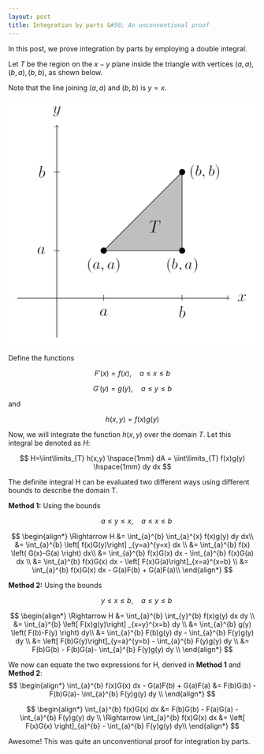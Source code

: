 ```yaml
---
layout: post
title: Integration by parts &#58; An unconventional proof
---
```


In this post, we prove integration by parts by employing a double integral.

Let  $T$  be the region on the  $x-y$  plane inside the triangle with vertices $(a,a), (b,a), (b,b)$,  as shown below. 

Note that the line joining $(a,a)$ and $(b,b)$ is $y=x$.

<p align="center">
  <img src="https://github.com/aphelly/aphelly.github.io/blob/master/images/intparts.PNG?raw=true" />
</p>

Define the functions

$$
F'(x) = f(x), \quad a \leq x \leq b
$$

$$
G'(y) = g(y), \quad a \leq y \leq b
$$

and

$$
h(x,y)=f(x)g(y)
$$

Now, we will integrate the function $h(x,y)$ over the domain $T$. Let this integral be denoted as $H$:

$$
H=\iint\limits_{T} h(x,y) \hspace{1mm}  dA  = \iint\limits_{T} f(x)g(y) \hspace{1mm} dy dx 
$$

The definite integral H can be evaluated two different ways using different bounds to describe the domain T. 

**Method 1:** Using the bounds

$$
\quad a \leq y \leq x, \quad a \leq x \leq b
$$

$$
\begin{align*}
\Rightarrow	H &= \int_{a}^{b} \int_{a}^{x} f(x)g(y) dy dx\\
	&= \int_{a}^{b} \left[ f(x)G(y)\right] _{y=a}^{y=x} dx \\
	&= \int_{a}^{b} f(x) \left( G(x)-G(a) \right) dx\\
	&= \int_{a}^{b} f(x)G(x) dx - \int_{a}^{b} f(x)G(a) dx \\
	&= \int_{a}^{b} f(x)G(x) dx - \left[  F(x)G(a)\right]_{x=a}^{x=b} \\
	&= \int_{a}^{b} f(x)G(x) dx - G(a)F(b) + G(a)F(a)\\
\end{align*}
$$

**Method 2:** Using the bounds

$$
\quad y \leq x \leq b, \quad a \leq y \leq b
$$

$$
\begin{align*}
	\Rightarrow	H &= \int_{a}^{b} \int_{y}^{b} f(x)g(y) dx dy \\
	&= \int_{a}^{b} \left[ F(x)g(y)\right] _{x=y}^{x=b} dy \\
	&= \int_{a}^{b} g(y) \left( F(b)-F(y) \right) dy\\
	&= \int_{a}^{b} F(b)g(y) dy - \int_{a}^{b} F(y)g(y) dy \\
	&= \left[  F(b)G(y)\right]_{y=a}^{y=b} - \int_{a}^{b} F(y)g(y) dy \\
	&= F(b)G(b) - F(b)G(a)- \int_{a}^{b} F(y)g(y) dy \\
\end{align*}
$$

We now can equate the two expressions for H, derived in **Method 1** and **Method 2**:
$$
\begin{align*}
	\int_{a}^{b} f(x)G(x) dx - G(a)F(b) + G(a)F(a) &= F(b)G(b) - F(b)G(a)- \int_{a}^{b} F(y)g(y) dy \\
\end{align*}
$$

$$
\begin{align*}
	\int_{a}^{b} f(x)G(x) dx &= F(b)G(b) - F(a)G(a) - \int_{a}^{b} F(y)g(y) dy \\
\Rightarrow	\int_{a}^{b} f(x)G(x) dx &= \left[ F(x)G(x) \right]_{a}^{b}  - \int_{a}^{b} F(y)g(y) dy\\
\end{align*}
$$

Awesome! This was quite an unconventional proof for integration by parts. 
